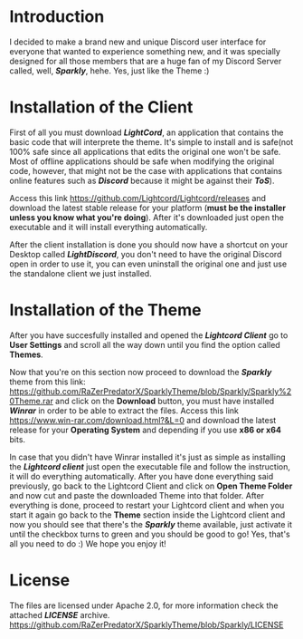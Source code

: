 # Introduction

I decided to make a brand new and unique Discord user interface for everyone that wanted to experience something new, and it was specially designed for all those members that are a huge fan of my Discord Server called, well, ***Sparkly***, hehe. Yes, just like the Theme :)

# Installation of the Client

First of all you must download ***LightCord***, an application that contains the basic code that will interprete the theme. It's simple to install and is safe(not 100% safe since all applications that edits the original one won't be safe. Most of offline applications should be safe when modifying the original code, however, that might not be the case with applications that contains online features such as ***Discord*** because it might be against their ***ToS***).

Access this link https://github.com/Lightcord/Lightcord/releases and download the latest stable release for your platform (**must be the installer unless you know what you're doing**). After it's downloaded just open the executable and it will install everything automatically.

After the client installation is done you should now have a shortcut on your Desktop called ***LightDiscord***, you don't need to have the original Discord open in order to use it, you can even uninstall the original one and just use the standalone client we just installed. 


# Installation of the Theme

After you have succesfully installed and opened the ***Lightcord Client*** go to **User Settings** and scroll all the way down until you find the option called **Themes**.

Now that you're on this section now proceed to download the ***Sparkly*** theme from this link: https://github.com/RaZerPredatorX/SparklyTheme/blob/Sparkly/Sparkly%20Theme.rar and click on the **Download** button, you must have installed ***Winrar*** in order to be able to extract the files. Access this link https://www.win-rar.com/download.html?&L=0 and download the latest release for your **Operating System** and depending if you use **x86 or x64** bits. 

In case that you didn't have Winrar installed it's just as simple as installing the ***Lightcord client*** just open the executable file and follow the instruction, it will do everything automatically. After you have done everything said previously, go back to the Lightcord Client and click on **Open Theme Folder** and now cut and paste the downloaded Theme into that folder. After everything is done, proceed to restart your Lightcord client and when you start it again go back to the **Theme** section inside the Lightcord client and now you should see that there's the ***Sparkly*** theme available, just activate it until the checkbox turns to green and you should be good to go! Yes, that's all you need to do :)
We hope you enjoy it!

# License 

The files are licensed under Apache 2.0, for more information check the attached ***LICENSE*** archive.
https://github.com/RaZerPredatorX/SparklyTheme/blob/Sparkly/LICENSE
